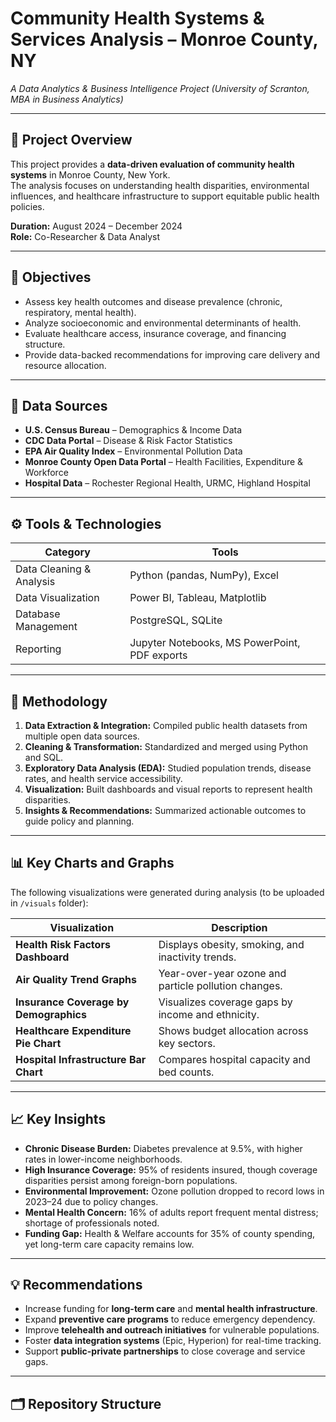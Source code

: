 # Community Health Systems & Services Analysis – Monroe County, NY
*A Data Analytics & Business Intelligence Project (University of Scranton, MBA in Business Analytics)*

---

## 📘 Project Overview
This project provides a **data-driven evaluation of community health systems** in Monroe County, New York.  
The analysis focuses on understanding health disparities, environmental influences, and healthcare infrastructure to support equitable public health policies.

**Duration:** August 2024 – December 2024  
**Role:** Co-Researcher & Data Analyst  

---

## 🎯 Objectives
- Assess key health outcomes and disease prevalence (chronic, respiratory, mental health).  
- Analyze socioeconomic and environmental determinants of health.  
- Evaluate healthcare access, insurance coverage, and financing structure.  
- Provide data-backed recommendations for improving care delivery and resource allocation.

---

## 🧩 Data Sources
- **U.S. Census Bureau** – Demographics & Income Data  
- **CDC Data Portal** – Disease & Risk Factor Statistics  
- **EPA Air Quality Index** – Environmental Pollution Data  
- **Monroe County Open Data Portal** – Health Facilities, Expenditure & Workforce  
- **Hospital Data** – Rochester Regional Health, URMC, Highland Hospital

---

## ⚙️ Tools & Technologies
| Category | Tools |
|-----------|-------|
| Data Cleaning & Analysis | Python (pandas, NumPy), Excel |
| Data Visualization | Power BI, Tableau, Matplotlib |
| Database Management | PostgreSQL, SQLite |
| Reporting | Jupyter Notebooks, MS PowerPoint, PDF exports |

---

## 🧠 Methodology
1. **Data Extraction & Integration:** Compiled public health datasets from multiple open data sources.  
2. **Cleaning & Transformation:** Standardized and merged using Python and SQL.  
3. **Exploratory Data Analysis (EDA):** Studied population trends, disease rates, and health service accessibility.  
4. **Visualization:** Built dashboards and visual reports to represent health disparities.  
5. **Insights & Recommendations:** Summarized actionable outcomes to guide policy and planning.

---

## 📊 Key Charts and Graphs
The following visualizations were generated during analysis (to be uploaded in `/visuals` folder):

| Visualization | Description |
|----------------|-------------|
| **Health Risk Factors Dashboard** | Displays obesity, smoking, and inactivity trends. |
| **Air Quality Trend Graphs** | Year-over-year ozone and particle pollution changes. |
| **Insurance Coverage by Demographics** | Visualizes coverage gaps by income and ethnicity. |
| **Healthcare Expenditure Pie Chart** | Shows budget allocation across key sectors. |
| **Hospital Infrastructure Bar Chart** | Compares hospital capacity and bed counts. |

---

## 📈 Key Insights
- **Chronic Disease Burden:** Diabetes prevalence at 9.5%, with higher rates in lower-income neighborhoods.  
- **High Insurance Coverage:** 95% of residents insured, though coverage disparities persist among foreign-born populations.  
- **Environmental Improvement:** Ozone pollution dropped to record lows in 2023–24 due to policy changes.  
- **Mental Health Concern:** 16% of adults report frequent mental distress; shortage of professionals noted.  
- **Funding Gap:** Health & Welfare accounts for 35% of county spending, yet long-term care capacity remains low.

---

## 💡 Recommendations
- Increase funding for **long-term care** and **mental health infrastructure**.  
- Expand **preventive care programs** to reduce emergency dependency.  
- Improve **telehealth and outreach initiatives** for vulnerable populations.  
- Foster **data integration systems** (Epic, Hyperion) for real-time tracking.  
- Support **public-private partnerships** to close coverage and service gaps.

---

## 🗂️ Repository Structure
